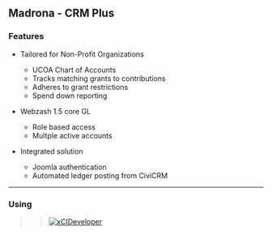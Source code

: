 
Madrona - CRM Plus
---

### Features

* Tailored for Non-Profit Organizations

	* UCOA Chart of Accounts
	* Tracks matching grants to contributions
	* Adheres to grant restrictions
	* Spend down reporting

* Webzash 1.5 core GL

	* Role based access
	* Multple active accounts

* Integrated solution

	* Joomla authentication
	* Automated ledger posting from CiviCRM 



---
### Using


 >> [![xCIDeveloper](http://www.xavoc.com/images/icon3.png "xCIDeveloper")](http://www.xavoc.com)
